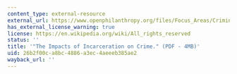 ```yaml
---
content_type: external-resource
external_url: https://www.openphilanthropy.org/files/Focus_Areas/Criminal_Justice_Reform/The_impacts_of_incarceration_on_crime_10.pdf
has_external_license_warning: true
license: https://en.wikipedia.org/wiki/All_rights_reserved
status: ''
title: '"The Impacts of Incarceration on Crime." (PDF - 4MB)'
uid: 26b2f00c-a8bc-4886-a3ec-4aeeeb385ae2
wayback_url: ''
---
```

